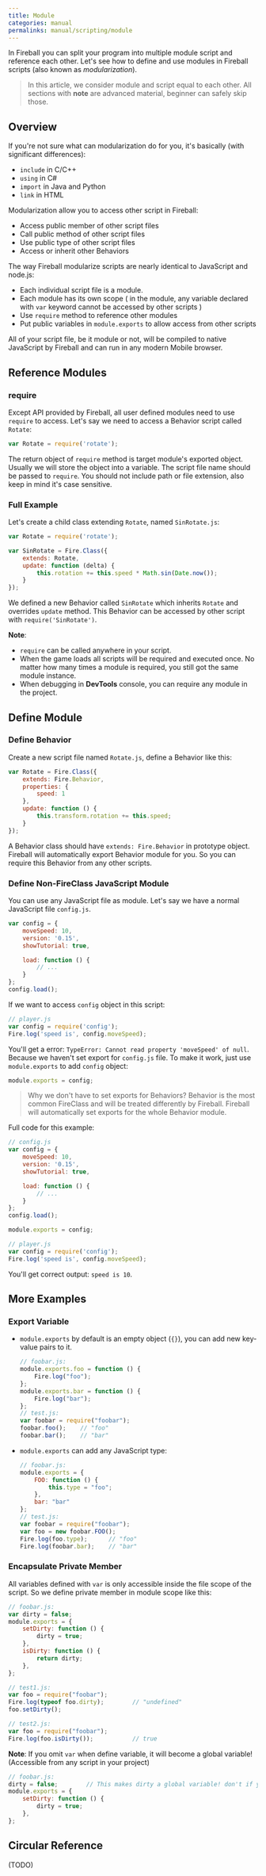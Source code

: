 ```yaml
---
title: Module
categories: manual
permalinks: manual/scripting/module
---
```


In Fireball you can split your program into multiple module script and reference each other. Let's see how to define and use modules in Fireball scripts (also known as *modularization*).

> In this article, we consider module and script equal to each other. All sections with **note** are advanced material, beginner can safely skip those.

## Overview

If you're not sure what can modularization do for you, it's basically (with significant differences):

- `include` in C/C++
- `using` in C#
- `import` in Java and Python
- `link` in HTML

Modularization allow you to access other script in Fireball:

- Access public member of other script files
- Call public method of other script files
- Use public type of other script files
- Access or inherit other Behaviors

The way Fireball modularize scripts are nearly identical to JavaScript and node.js:
- Each individual script file is a module.
- Each module has its own scope ( in the module, any variable declared with `var` keyword cannot be accessed by other scripts )
- Use `require` method to reference other modules
- Put public variables in `module.exports` to allow access from other scripts

All of your script file, be it module or not, will be compiled to native JavaScript by Fireball and can run in any modern Mobile browser.

## Reference Modules

### require

Except API provided by Fireball, all user defined modules need to use `require` to access. Let's say we need to access a Behavior script called `Rotate`:

```js
var Rotate = require('rotate');
```

The return object of `require` method is target module's exported object. Usually we will store the object into a variable. The script file name should be passed to `require`. You should not include path or file extension, also keep in mind it's case sensitive.

### Full Example

Let's create a child class extending `Rotate`, named `SinRotate.js`:

```js
var Rotate = require('rotate');

var SinRotate = Fire.Class({
    extends: Rotate,
    update: function (delta) {
        this.rotation += this.speed * Math.sin(Date.now());
    }
});
```

We defined a new Behavior called `SinRotate` which inherits `Rotate` and overrides `update` method. This Behavior can be accessed by other script with `require('SinRotate')`.

**Note**:
- `require` can be called anywhere in your script.
- When the game loads all scripts will be required and executed once. No matter how many times a module is required, you still got the same module instance.
- When debugging in **DevTools** console, you can require any module in the project.

## <a name="define"></a>Define Module

### Define Behavior

Create a new script file named `Rotate.js`, define a Behavior like this:

```js
var Rotate = Fire.Class({
    extends: Fire.Behavior,
    properties: {
        speed: 1
    },
    update: function () {
        this.transform.rotation += this.speed;
    }
});
```

A Behavior class should have `extends: Fire.Behavior` in prototype object. Fireball will automatically export Behavior module for you. So you can require this Behavior from any other scripts.

### Define Non-FireClass JavaScript Module

You can use any JavaScript file as module. Let's say we have a normal JavaScript file `config.js`.

```js
var config = {
    moveSpeed: 10,
    version: '0.15',
    showTutorial: true,

    load: function () {
        // ...
    }
};
config.load();
```

If we want to access `config` object in this script:

```js
// player.js
var config = require('config');
Fire.log('speed is', config.moveSpeed);
```

You'll get a error: `TypeError: Cannot read property 'moveSpeed' of null`. Because we haven't set export for `config.js` file. To make it work, just use `module.exports` to add `config` object:

```js
module.exports = config;
```

> Why we don't have to set exports for Behaviors?
  Behavior is the most common FireClass and will be treated differently by Fireball.
  Fireball will automatically set exports for the whole Behavior module.

Full code for this example:

```js
// config.js
var config = {
    moveSpeed: 10,
    version: '0.15',
    showTutorial: true,

    load: function () {
        // ...
    }
};
config.load();

module.exports = config;
```
```js
// player.js
var config = require('config');
Fire.log('speed is', config.moveSpeed);
```

You'll get correct output: `speed is 10`.

## More Examples

### Export Variable

- `module.exports` by default is an empty object (`{}`), you can add new key-value pairs to it.

    ```js
    // foobar.js:
    module.exports.foo = function () {
        Fire.log("foo");
    };
    module.exports.bar = function () {
        Fire.log("bar");
    };
    // test.js:
    var foobar = require("foobar");
    foobar.foo();    // "foo"
    foobar.bar();    // "bar"
    ```
- `module.exports` can add any JavaScript type:

    ```js
    // foobar.js:
    module.exports = {
        FOO: function () {
            this.type = "foo";
        },
        bar: "bar"
    };
    // test.js:
    var foobar = require("foobar");
    var foo = new foobar.FOO();
    Fire.log(foo.type);      // "foo"
    Fire.log(foobar.bar);    // "bar"
    ```

### Encapsulate Private Member

All variables defined with `var` is only accessible inside the file scope of the script. So we define private member in module scope like this:

```js
// foobar.js:
var dirty = false;
module.exports = {
    setDirty: function () {
        dirty = true;
    },
    isDirty: function () {
        return dirty;
    },
};

// test1.js:
var foo = require("foobar");
Fire.log(typeof foo.dirty);        // "undefined"
foo.setDirty();

// test2.js:
var foo = require("foobar");
Fire.log(foo.isDirty());           // true
```

**Note**: If you omit `var` when define variable, it will become a global variable! (Accessible from any script in your project)

```js
// foobar.js:
dirty = false;        // This makes dirty a global variable! don't if you're not sure!
module.exports = {
    setDirty: function () {
        dirty = true;
    },
};
```

## Circular Reference

(TODO)
